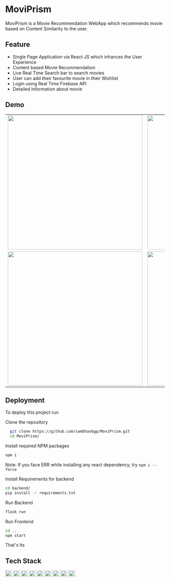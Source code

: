 
# MoviPrism

MoviPrism is a Movie Recommendation WebApp which recommends movie based on Content Similarity to the user.

## Feature
- Single Page Application via React JS which inhances the User Experience
- Content based Movie Recommendation
- Live Real Time Search bar to search movies
- User can add their favourite movie in their Wishlist
- Login using Real Time Firebase API
- Detailed Information about movie





## Demo
<table>
  <tr>
    <td><img src="https://user-images.githubusercontent.com/76676066/170882165-051b68ce-707f-4d05-8642-186441f809ba.PNG" width=425 ></td>
    <td><img src="https://user-images.githubusercontent.com/76676066/170882174-0cf90db9-0a78-45f5-99a9-d5d2608cc269.PNG" width=425 ></td>

  </tr>
  <tr>
    <td><img src="https://user-images.githubusercontent.com/76676066/170882415-084fccf7-6f7e-4b36-8bb7-d4b737508c74.PNG" width=425 ></td>
    <td><img src="https://user-images.githubusercontent.com/76676066/170882450-25e76497-6d96-44c0-8870-7cfdfc9422e5.PNG" width=425 ></td>

  </tr>
  
  
 </table>



## Deployment

To deploy this project run

Clone the repository
```bash
  git clone https://github.com/sambhavbgp/MoviPrism.git
  cd MoviPrism/
```
Install required NPM packages
```bash
npm i
```
Note: If you face ERR while installing any react dependency, try `npm i --force`

Install Requirements for backend
```bash
cd backend/
pip install -r requirements.txt
```
Run Backend
```bash
flask run
```
Run Frontend
```bash
cd ..
npm start
```
That's Its
## Tech Stack
<img src="https://raw.githubusercontent.com/get-icon/geticon/master/icons/react.svg" alt="React Js" width="21px" height="21px"> <img src="https://raw.githubusercontent.com/get-icon/geticon/master/icons/javascript.svg" alt="Javascript" width="21px" height="21px"> <img src="https://raw.githubusercontent.com/get-icon/geticon/master/icons/firebase.svg" alt="Firebase" width="21px" height="21px"> <img src="https://raw.githubusercontent.com/get-icon/geticon/master/icons/html-5.svg" alt="HTML" width="21px" height="21px"> <img src="https://raw.githubusercontent.com/get-icon/geticon/master/icons/css-3.svg" alt="CSS" width="21px" height="21px"> <img src="https://raw.githubusercontent.com/get-icon/geticon/master/icons/python.svg" alt="Python" width="21px" height="21px"> <img src="https://raw.githubusercontent.com/get-icon/geticon/master/icons/numpy-icon.svg" alt="NumPy" width="21px" height="21px"> <img src="https://raw.githubusercontent.com/get-icon/geticon/master/icons/pandas-icon.svg" alt="Pandas" width="21px" height="21px"> <img src="https://raw.githubusercontent.com/get-icon/geticon/master/icons/flask.svg" alt="Flask" width="21px" height="21px">
